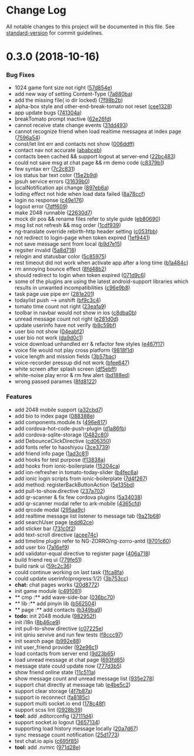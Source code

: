 # Change Log

All notable changes to this project will be documented in this file. See [standard-version](https://github.com/conventional-changelog/standard-version) for commit guidelines.

<a name="0.3.0"></a>
# 0.3.0 (2018-10-16)


### Bug Fixes

* 1024 game font size not right ([57d854e](https://github.com/tomatobang/tomato-ionic/commit/57d854e))
* add new way of setting Content-Type ([7a880ba](https://github.com/tomatobang/tomato-ionic/commit/7a880ba))
* add the missing file( io dir locked) ([7f98b2b](https://github.com/tomatobang/tomato-ionic/commit/7f98b2b))
* alpha-box style and other-end-break-tomato not reset ([cee1328](https://github.com/tomatobang/tomato-ionic/commit/cee1328))
* app update bugs ([741304a](https://github.com/tomatobang/tomato-ionic/commit/741304a))
* breakTomato prompt inactive ([62e26fd](https://github.com/tomatobang/tomato-ionic/commit/62e26fd))
* cannot receive state change events ([31dd493](https://github.com/tomatobang/tomato-ionic/commit/31dd493))
* cannot recognize friend when load realtime messagea at index page ([7596a54](https://github.com/tomatobang/tomato-ionic/commit/7596a54))
* const/let lint err and contacts not show ([006ddff](https://github.com/tomatobang/tomato-ionic/commit/006ddff))
* contact nav not accurate ([ababceb](https://github.com/tomatobang/tomato-ionic/commit/ababceb))
* contacts been cached && support logout at server-end ([22bc483](https://github.com/tomatobang/tomato-ionic/commit/22bc483))
* could not save msg at chat page && rm demo code ([c8379b1](https://github.com/tomatobang/tomato-ionic/commit/c8379b1))
* few syntax err ([7c2c831](https://github.com/tomatobang/tomato-ionic/commit/7c2c831))
* ios status bar text color ([15e2b9d](https://github.com/tomatobang/tomato-ionic/commit/15e2b9d))
* jpsuh service errors ([31639b0](https://github.com/tomatobang/tomato-ionic/commit/31639b0))
* localNotification api change ([897eb6a](https://github.com/tomatobang/tomato-ionic/commit/897eb6a))
* loding effect not hide when load data failed ([8a78ccf](https://github.com/tomatobang/tomato-ionic/commit/8a78ccf))
* login no response ([c49e176](https://github.com/tomatobang/tomato-ionic/commit/c49e176))
* logout error ([7dff609](https://github.com/tomatobang/tomato-ionic/commit/7dff609))
* make 2048 runnable ([22630d7](https://github.com/tomatobang/tomato-ionic/commit/22630d7))
* mock dir pos && rename files refer to style guide ([eb80690](https://github.com/tomatobang/tomato-ionic/commit/eb80690))
* msg list not refresh && msg order ([1cdf939](https://github.com/tomatobang/tomato-ionic/commit/1cdf939))
* ng-translate override rebirth-http header setting ([c053fbb](https://github.com/tomatobang/tomato-ionic/commit/c053fbb))
* not redirect to login-page when token expired ([1ef9441](https://github.com/tomatobang/tomato-ionic/commit/1ef9441))
* not save message sent from local ([b9d7e15](https://github.com/tomatobang/tomato-ionic/commit/b9d7e15))
* regsiter invalid ([5a8d718](https://github.com/tomatobang/tomato-ionic/commit/5a8d718))
* relogin and statusbar color ([5c85975](https://github.com/tomatobang/tomato-ionic/commit/5c85975))
* rest timeout did not work when activate app after a long time ([b1a484c](https://github.com/tomatobang/tomato-ionic/commit/b1a484c))
* rm annoying bounce effect ([8fd48b2](https://github.com/tomatobang/tomato-ionic/commit/8fd48b2))
* should redirect to login when token expired ([071d9c6](https://github.com/tomatobang/tomato-ionic/commit/071d9c6))
* some of the plugins are using the latest android-support libraries which results in unwanted incompatibilities ([c96e9b8](https://github.com/tomatobang/tomato-ionic/commit/c96e9b8))
* task page use pipe err ([281e201](https://github.com/tomatobang/tomato-ionic/commit/281e201))
* todaylist push --> unshift ([bf9c3c4](https://github.com/tomatobang/tomato-ionic/commit/bf9c3c4))
* tomato time count not right ([23eafa9](https://github.com/tomatobang/tomato-ionic/commit/23eafa9))
* toolbar in navbar would not show in ios ([c8dba0b](https://github.com/tomatobang/tomato-ionic/commit/c8dba0b))
* unread message count not right ([e281d0d](https://github.com/tomatobang/tomato-ionic/commit/e281d0d))
* update userinfo have not verify ([b8c59bf](https://github.com/tomatobang/tomato-ionic/commit/b8c59bf))
* user bio not show ([04eabf2](https://github.com/tomatobang/tomato-ionic/commit/04eabf2))
* user bio not work ([da9d0c1](https://github.com/tomatobang/tomato-ionic/commit/da9d0c1))
* voice download unhandled err & refactor few styles ([e467f17](https://github.com/tomatobang/tomato-ionic/commit/e467f17))
* voice file would not play cross platform ([9818f1d](https://github.com/tomatobang/tomato-ionic/commit/9818f1d))
* voice length and mission fields ([3b57bac](https://github.com/tomatobang/tomato-ionic/commit/3b57bac))
* voice-recorder pressup did not work ([bfee647](https://github.com/tomatobang/tomato-ionic/commit/bfee647))
* white screen after splash screen ([df5ebff](https://github.com/tomatobang/tomato-ionic/commit/df5ebff))
* white-noise play error & rm few alert ([bd188ed](https://github.com/tomatobang/tomato-ionic/commit/bd188ed))
* wrong passed parames ([8fd8122](https://github.com/tomatobang/tomato-ionic/commit/8fd8122))


### Features

* add 2048 mobile support ([a32cbd7](https://github.com/tomatobang/tomato-ionic/commit/a32cbd7))
* add bio to index page ([088388e](https://github.com/tomatobang/tomato-ionic/commit/088388e))
* add components.module.ts ([496e817](https://github.com/tomatobang/tomato-ionic/commit/496e817))
* add cordova-hot-code-push-plugin ([d1a86fb](https://github.com/tomatobang/tomato-ionic/commit/d1a86fb))
* add cordova-sqlite-storage ([0482c80](https://github.com/tomatobang/tomato-ionic/commit/0482c80))
* add DebounceClickDirective ([cd06350](https://github.com/tomatobang/tomato-ionic/commit/cd06350))
* add fonts refer to haoshiyou ([3ce3739](https://github.com/tomatobang/tomato-ionic/commit/3ce3739))
* add friend info page ([1ad3c81](https://github.com/tomatobang/tomato-ionic/commit/1ad3c81))
* add hooks for test purpose ([f13838a](https://github.com/tomatobang/tomato-ionic/commit/f13838a))
* add hooks from ionic-boilerplate ([15204ca](https://github.com/tomatobang/tomato-ionic/commit/15204ca))
* add ion-refresher in tomato-today-slider ([b4fec6a](https://github.com/tomatobang/tomato-ionic/commit/b4fec6a))
* add ionic login scripts from ionic-boilerplate ([7d4f267](https://github.com/tomatobang/tomato-ionic/commit/7d4f267))
* add method: registerBackButtonAction ([5e135bd](https://github.com/tomatobang/tomato-ionic/commit/5e135bd))
* add pull-to-show.directive ([237a702](https://github.com/tomatobang/tomato-ionic/commit/237a702))
* add qr-scanner & fix few cordova plugins ([5a34038](https://github.com/tomatobang/tomato-ionic/commit/5a34038))
* add qr-scanner modal refer to ark-mobile ([4365cfd](https://github.com/tomatobang/tomato-ionic/commit/4365cfd))
* add qrcode modal ([295aa9c](https://github.com/tomatobang/tomato-ionic/commit/295aa9c))
* add realtime message list  listener to message tab ([9a21b68](https://github.com/tomatobang/tomato-ionic/commit/9a21b68))
* add searchUser page ([edd62ce](https://github.com/tomatobang/tomato-ionic/commit/edd62ce))
* add sticker bar ([731c0f2](https://github.com/tomatobang/tomato-ionic/commit/731c0f2))
* add text-scroll directive ([acee74c](https://github.com/tomatobang/tomato-ionic/commit/acee74c))
* add timeline plugin refer to NG-ZORRO/ng-zorro-antd ([9701c60](https://github.com/tomatobang/tomato-ionic/commit/9701c60))
* add user bio ([7a16ef9](https://github.com/tomatobang/tomato-ionic/commit/7a16ef9))
* add validator-equal directive to  register page ([406a718](https://github.com/tomatobang/tomato-ionic/commit/406a718))
* build friend req ui ([779fe51](https://github.com/tomatobang/tomato-ionic/commit/779fe51))
* build rank ui ([59c2c36](https://github.com/tomatobang/tomato-ionic/commit/59c2c36))
* could continue working on last task ([1fca8fa](https://github.com/tomatobang/tomato-ionic/commit/1fca8fa))
* could update userinfo(progress:1/2) ([3b753cc](https://github.com/tomatobang/tomato-ionic/commit/3b753cc))
* **chat:** chat pages works ([20d8772](https://github.com/tomatobang/tomato-ionic/commit/20d8772))
* init game module ([c491081](https://github.com/tomatobang/tomato-ionic/commit/c491081))
* ** cmp :** add wave-side-bar ([036bc70](https://github.com/tomatobang/tomato-ionic/commit/036bc70))
* ** lib :** add pinyin lib ([b562504](https://github.com/tomatobang/tomato-ionic/commit/b562504))
* ** page :** add contacts ([b349ba9](https://github.com/tomatobang/tomato-ionic/commit/b349ba9))
* **todo:** init 2048 module ([982952f](https://github.com/tomatobang/tomato-ionic/commit/982952f))
* init i18n ([8b46ce9](https://github.com/tomatobang/tomato-ionic/commit/8b46ce9))
* init pull-to-show directive ([c07225e](https://github.com/tomatobang/tomato-ionic/commit/c07225e))
* init qiniu servive and run few tests ([f8ccc97](https://github.com/tomatobang/tomato-ionic/commit/f8ccc97))
* init search page ([b992e88](https://github.com/tomatobang/tomato-ionic/commit/b992e88))
* init user_friend provider ([92e96c1](https://github.com/tomatobang/tomato-ionic/commit/92e96c1))
* load contacts from server end ([9d23b65](https://github.com/tomatobang/tomato-ionic/commit/9d23b65))
* load unread message at chat page ([693fd85](https://github.com/tomatobang/tomato-ionic/commit/693fd85))
* message state could update now ([777d3b5](https://github.com/tomatobang/tomato-ionic/commit/777d3b5))
* show friend online state ([11c511a](https://github.com/tomatobang/tomato-ionic/commit/11c511a))
* show message count and unread message list ([935e278](https://github.com/tomatobang/tomato-ionic/commit/935e278))
* support chat directly at message tab ([e4be5c2](https://github.com/tomatobang/tomato-ionic/commit/e4be5c2))
* support clear storage ([4f7b87a](https://github.com/tomatobang/tomato-ionic/commit/4f7b87a))
* support io reconnect ([fa8185c](https://github.com/tomatobang/tomato-ionic/commit/fa8185c))
* support multi socket.io end ([178c48f](https://github.com/tomatobang/tomato-ionic/commit/178c48f))
* support scss lint ([0928b39](https://github.com/tomatobang/tomato-ionic/commit/0928b39))
* **tool:** add .editorconfig ([37111d4](https://github.com/tomatobang/tomato-ionic/commit/37111d4))
* support socket.io logout ([3657134](https://github.com/tomatobang/tomato-ionic/commit/3657134))
* supporting load history message locally ([20a7d67](https://github.com/tomatobang/tomato-ionic/commit/20a7d67))
* sync message count notification ([25d1773](https://github.com/tomatobang/tomato-ionic/commit/25d1773))
* test chat.io apis ([c695f85](https://github.com/tomatobang/tomato-ionic/commit/c695f85))
* **tool:** add .nvmrc ([971d28e](https://github.com/tomatobang/tomato-ionic/commit/971d28e))